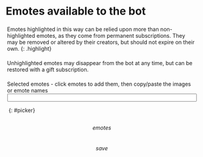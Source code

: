 # Emotes available to the bot

<style>
p {max-width: 80em; padding: 0.25em;}
.highlight {background-color: #dfd; border: 1px solid green;}
img {cursor: pointer;}
#picker {
	position: sticky;
	top: 0.5em;
	border: 1px solid blue;
	background: white;
}
#emotes {
	display: inline-block;
	min-height: 28px;
}
#emotenames {box-sizing: border-box; width: 100%;}
</style>

Emotes highlighted in this way can be relied upon more than non-highlighted emotes,
as they come from permanent subscriptions. They may be removed or altered by their
creators, but should not expire on their own.
{: .highlight}

Unhighlighted emotes may disappear
from the bot at any time, but can be restored with a gift subscription.

Selected emotes - click emotes to add them, then copy/paste the images or
emote names<br><input id=emotenames readonly><br>
<span id=emotes></span>
{: #picker}

$$emotes$$

$$save$$

<script>
document.body.onclick = e => {
	const img = e.target; if (img.tagName != "IMG") return;
	console.log(img.alt, img.src);
	document.getElementById("emotenames").value += img.alt + " ";
	const em = document.getElementById("emotes");
	em.appendChild(img.cloneNode());
	em.appendChild(document.createTextNode(" ")); //Mainly for the copy/paste
};
</script>
